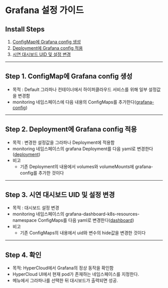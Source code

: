 
# Grafana 설정 가이드

## Install Steps
1. [ConfigMap에 Grafana config 생성](https://github.com/tmax-cloud/install-grafana/blob/master/Grafana/README.md#step-1-configmap%EC%97%90-grafana-config-%EC%83%9D%EC%84%B1)
2. [Deployment에 Grafana config 적용](https://github.com/tmax-cloud/install-grafana/blob/master/Grafana/README.md#step-2-deployment%EC%97%90-grafana-config-%EC%A0%81%EC%9A%A9)
3. [시연 대시보드 UID 및 설정 변경](https://github.com/tmax-cloud/install-grafana/blob/master/Grafana/README.md#step-3-%EC%8B%9C%EC%97%B0-%EB%8C%80%EC%8B%9C%EB%B3%B4%EB%93%9C-uid-%EB%B0%8F-%EC%84%A4%EC%A0%95-%EB%B3%80%EA%B2%BD)
	


***

## Step 1. ConfigMap에 Grafana config 생성
* 목적 : Default 그라파나 컨테이너에서 하이퍼클라우드 서비스를 위해 일부 설정값을 변경함
* monitoring 네임스페이스에 다음 내용의 ConfigMaps를 추가한다([grafana-config](https://github.com/tmax-cloud/install-grafana/tree/master/Grafana/yaml/grafana-config.yaml))

***

## Step 2. Deployment에 Grafana config 적용
* 목적 : 변경한 설정값을 그라파나 Deployment에 적용함
* monitoring 네임스페이스의 grafana Deployment를 다음 yaml로 변경한다([deployment](https://github.com/tmax-cloud/install-grafana/tree/master/Grafana/yaml/grafana.yaml))
* 비고
	* 기존 Deployment의 내용에서 volumes와 volumeMounts에 grafana-config를 추가한 것이다

***

## Step 3. 시연 대시보드 UID 및 설정 변경
* 목적 : 대시보드 설정 변경
* monitoring 네임스페이스의 grafana-dashboard-k8s-resources-namespace ConfigMaps를 다음 yaml로 변경한다([dashboard](https://github.com/tmax-cloud/install-grafana/tree/master/Grafana/yaml/grafana-dashboard-k8s-resources-namespace.yaml))
* 비고
	* 기존 ConfigMaps의 내용에서 uid와 변수의 hide값을 변경한 것이다


***

## Step 4. 확인
* 목적: HyperCloud에서 Grafana의 정상 동작을 확인함
* HyperCloud UI에서 현재 pod가 존재하는 네임스페이스를 지정한다.
* 메뉴에서 그라파나를 선택한 뒤 대시보드가 출력되면 성공.
